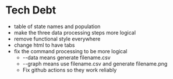 
# Tech Debt

- table of state names and population
- make the three data processing steps more logical
- remove functional style everywhere
- change html to have tabs
- fix the command processing to be more logical
  - --data means generate filename.csv
  - --graph means use filename.csv and generate filename.png
  - Fix github actions so they work reliably